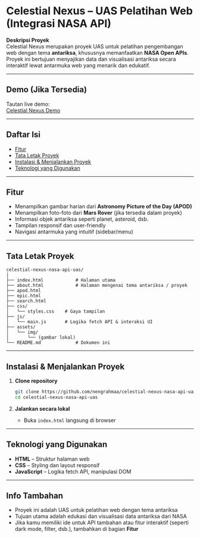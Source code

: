 # Celestial Nexus – UAS Pelatihan Web (Integrasi NASA API)

**Deskripsi Proyek**  
Celestial Nexus merupakan proyek UAS untuk pelatihan pengembangan web dengan tema **antariksa**, khususnya memanfaatkan **NASA Open APIs**. Proyek ini bertujuan menyajikan data dan visualisasi antariksa secara interaktif lewat antarmuka web yang menarik dan edukatif.

---

## Demo (Jika Tersedia)  
Tautan live demo:  
[Celestial Nexus Demo](https://celestial-nexus-nasa-api-uas-web.vercel.app/)

---

## Daftar Isi  
- [Fitur](#fitur)  
- [Tata Letak Proyek](#tata-letak-proyek)  
- [Instalasi & Menjalankan Proyek](#instalasi--menjalankan-proyek)  
- [Teknologi yang Digunakan](#teknologi-yang-digunakan)

---

## Fitur  
- Menampilkan gambar harian dari **Astronomy Picture of the Day (APOD)**  
- Menampilkan foto-foto dari **Mars Rover** (jika tersedia dalam proyek)  
- Informasi objek antariksa seperti planet, asteroid, dsb.  
- Tampilan responsif dan user-friendly  
- Navigasi antarmuka yang intuitif (sidebar/menu)

---

## Tata Letak Proyek  
```text
celestial-nexus-nasa-api-uas/
│
├── index.html            # Halaman utama
├── about.html            # Halaman mengenai tema antariksa / proyek
├── apod.html
├── epic.html
├── search.html
├── css/
│   └── styles.css    # Gaya tampilan
├── js/
│   └── main.js       # Logika fetch API & interaksi UI
├── assets/
│   └── img/
│       └── (gambar lokal)
└── README.md             # Dokumen ini
```

---

## Instalasi & Menjalankan Proyek  
1. **Clone repository**  
   ```bash
   git clone https://github.com/nengrahmaa/celestial-nexus-nasa-api-uas.git
   cd celestial-nexus-nasa-api-uas
   ```

2. **Jalankan secara lokal**  
   - Buka `index.html` langsung di browser
     
---

## Teknologi yang Digunakan  
- **HTML** – Struktur halaman web  
- **CSS** – Styling dan layout responsif  
- **JavaScript** – Logika fetch API, manipulasi DOM

---

## Info Tambahan  
- Proyek ini adalah UAS untuk pelatihan web dengan tema antariksa  
- Tujuan utama adalah edukasi dan visualisasi data antariksa dari NASA  
- Jika kamu memiliki ide untuk API tambahan atau fitur interaktif (seperti dark mode, filter, dsb.), tambahkan di bagian **Fitur**
